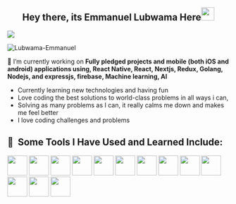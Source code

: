 <h2 align="center">Hey there, its Emmanuel Lubwama Here<img src="https://raw.githubusercontent.com/MartinHeinz/MartinHeinz/master/wave.gif" width="30px"></h2>

![](https://readme-typing-svg.herokuapp.com?font=Sriracha&color=D2D86E&lines=I'm+a+Software+Engineer)

<p align="left"> <img src="https://komarev.com/ghpvc/?username=Lubwama-Emmanuel&label=Profile%20views&color=0e75b6&style=flat" alt="Lubwama-Emmanuel" /> </p>

🔭 I’m currently working on **Fully pledged projects and mobile (both iOS and android) applications using, React Native, React, Nextjs, Redux, Golang, Nodejs, and expressjs, firebase, Machine learning, AI**
- Currently learning new technologies and having fun
- Love coding the best solutions to world-class problems in all ways i can,
- Solving as many problems as I can,
it really calms me down and makes me feel better
- I love coding challenges and problems

<h2> 🚀 &nbsp;Some Tools I Have Used and Learned Include:</h2>
<p align="left">
<img src="https://cdn.jsdelivr.net/gh/devicons/devicon/icons/html5/html5-original.svg" width="45" height="45"/>
<img src="https://cdn.jsdelivr.net/gh/devicons/devicon/icons/css3/css3-original.svg" width="45" height="45"/>
<img src="https://cdn.jsdelivr.net/gh/devicons/devicon/icons/javascript/javascript-plain.svg" width="45" height="45"/>
<img src="https://cdn.jsdelivr.net/gh/devicons/devicon/icons/typescript/typescript-original.svg" width="45" height="45"/>
<img src="https://cdn.jsdelivr.net/gh/devicons/devicon/icons/nodejs/nodejs-original-wordmark.svg" width="45" height="45"/>
<img src="https://cdn.jsdelivr.net/gh/devicons/devicon/icons/mongodb/mongodb-original-wordmark.svg" width="45" height="45" />
<img src="https://cdn.jsdelivr.net/gh/devicons/devicon/icons/linux/linux-original.svg" width="45" height="45"/>
<img src="https://cdn.jsdelivr.net/gh/devicons/devicon/icons/heroku/heroku-original-wordmark.svg" width="45" height="45"/>
<img src="https://cdn.jsdelivr.net/gh/devicons/devicon/icons/express/express-original-wordmark.svg" width="45" height="45"/>
<img src="https://cdn.jsdelivr.net/gh/devicons/devicon/icons/docker/docker-plain.svg" width="45" height="45"/>
<img src="https://cdn.jsdelivr.net/gh/devicons/devicon/icons/kubernetes/kubernetes-plain.svg" width="45" height="45"/>
<img src="https://cdn.jsdelivr.net/gh/devicons/devicon/icons/amazonwebservices/amazonwebservices-original.svg" width="45" height="45"/>
<img src="https://cdn.jsdelivr.net/gh/devicons/devicon/icons/bash/bash-plain.svg" width="45" height="45" />
</p>


<!---
Lubwama-Emmanuel/Lubwama-Emmanuel is a ✨ special ✨ repository because its `README.md` (this file) appears on your GitHub profile.
You can click the Preview link to take a look at your changes.
--->
